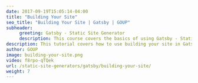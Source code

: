 ```yaml
---
date: 2017-09-19T15:05:14-04:00
title: "Building Your Site"
seo_title: "Building Your Site | Gatsby | GOUP"
subheader:
     greeting: Gatsby - Static Site Generator
     description: This course covers the basics of using Gatsby - Static Site Generator. Work your way through the videos/articles and I'll teach you everything you need to know to create a professional and scalable website or blog!
description: This tutorial covers how to use building your site in Gatsby -  Static Site Generator.
author: GOUP
image: building-your-site.png
video: f8rpo-qTQek
url: /static-site-generators/gatsby/building-your-site/
weight: 7
---
```

